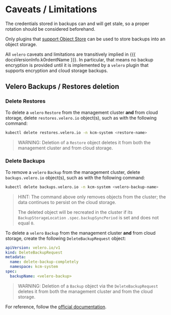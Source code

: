# Caveats / Limitations

The credentials stored in backups can and will get stale,
so a proper rotation should be considered beforehand.

Only plugins that [support Object Store](https://velero.io/docs/v1.15/supported-providers/)
can be used to store backups into an object storage.

All `velero` caveats and limitations are transitively implied in {{{ docsVersionInfo.k0rdentName }}}. In particular, that
means no backup encryption is provided until it is implemented by a `velero` plugin that supports
encryption and cloud storage backups.

## Velero Backups / Restores deletion

### Delete Restores

To delete a `velero` `Restore` from the management cluster
**and** from cloud storage, delete `restores.velero.io` object(s),
such as with the following command:

```bash
kubectl delete restores.velero.io -n kcm-system <restore-name>
```

> WARNING:
> Deletion of a `Restore` object deletes it from both
> the management cluster and from cloud storage.

### Delete Backups

To remove a `velero` `Backup` from the management cluster,
delete `backups.velero.io` object(s), such as with the following command:

```bash
kubectl delete backups.velero.io -n kcm-system <velero-backup-name>
```

> HINT:
> The command above only removes objects from
> the cluster; the data continues to persist
> on the cloud storage.
>
> The deleted object will be recreated in the
> cluster if its `BackupStorageLocation` `.spec.backupSyncPeriod`
> is set and does not equal `0`.

To delete a `velero` `Backup` from the management cluster
**and** from cloud storage, create the following `DeleteBackupRequest` object:

```yaml
apiVersion: velero.io/v1
kind: DeleteBackupRequest
metadata:
  name: delete-backup-completely
  namespace: kcm-system
spec:
  backupName: <velero-backup>
```

> WARNING:
> Deletion of a `Backup` object via the `DeleteBackupRequest`
> deletes it from both
> the management cluster and from the cloud storage.

For reference, follow the [official documentation](https://velero.io/docs/v1.15/backup-reference/#deleting-backups).
